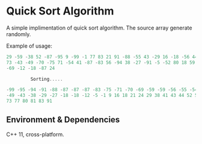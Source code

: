 # Quick Sort Algorithm

A simple implimentation of quick sort algorithm. The source array generate randomly.

Example of usage:

```powershell
29 -59 -38 52 -87 -95 9 -99 -1 77 83 21 91 -88 -55 43 -29 16 -18 -56 44 -59 -50
73 -43 -49 -70 -75 71 -54 41 -87 -83 56 -94 38 -27 -91 -5 -52 80 18 59 81 -71
-69 -12 -18 -87 24

         Sorting.....

-99 -95 -94 -91 -88 -87 -87 -87 -83 -75 -71 -70 -69 -59 -59 -56 -55 -54 -52 -50
-49 -43 -38 -29 -27 -18 -18 -12 -5 -1 9 16 18 21 24 29 38 41 43 44 52 56 59 71
73 77 80 81 83 91
```

## Environment & Dependencies

C++ 11, cross-platform.
